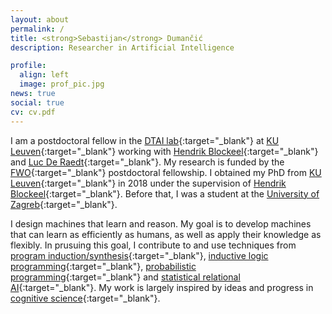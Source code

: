```yaml
---
layout: about
permalink: /
title: <strong>Sebastijan</strong> Dumančić
description: Researcher in Artificial Intelligence

profile:
  align: left
  image: prof_pic.jpg
news: true
social: true
cv: cv.pdf
---
```



I am a postdoctoral fellow in the [DTAI lab](http://dtai.cs.kuleuven.be/){:target="\_blank"} at [KU Leuven](http://www.kuleuven.be){:target="\_blank"} working with [Hendrik Blockeel](http://people.cs.kuleuven.be/~hendrik.blockeel/){:target="\_blank"} and [Luc De Raedt](https://wms.cs.kuleuven.be/people/lucderaedt){:target="\_blank"}.
My research is funded by the [FWO](https://www.fwo.be/){:target="\_blank"} postdoctoral fellowship.
I obtained my PhD from [KU Leuven](http://www.kuleuven.be){:target="\_blank"} in 2018 under the supervision of [Hendrik Blockeel](http://people.cs.kuleuven.be/~hendrik.blockeel/){:target="\_blank"}.
Before that, I was a student at the [University of Zagreb](http://www.fer.unizg.hr/){:target="\_blank"}.


I design machines that learn and reason.
My goal is to develop machines that can learn as efficiently as humans, as well as apply their knowledge as flexibly.
In prusuing this goal, I contribute to and use techniques from [program induction/synthesis](https://www.microsoft.com/en-us/research/publication/program-synthesis/){:target="\_blank"}, [inductive logic programming](https://arxiv.org/abs/2008.07912){:target="\_blank"}, [probabilistic programming](https://en.wikipedia.org/wiki/Probabilistic_programming){:target="\_blank"} and [statistical relational AI](https://www.morganclaypool.com/doi/abs/10.2200/S00692ED1V01Y201601AIM032){:target="\_blank"}.
My work is largely inspired by ideas and progress in [cognitive science](https://en.wikipedia.org/wiki/Cognitive_science){:target="\_blank"}.


